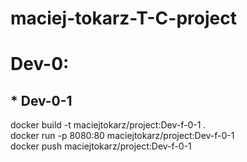 # maciej-tokarz-T-C-project

# Dev-0:
## * Dev-0-1
docker build -t maciejtokarz/project:Dev-f-0-1 .  
docker run -p 8080:80 maciejtokarz/project:Dev-f-0-1  
docker push maciejtokarz/project:Dev-f-0-1  